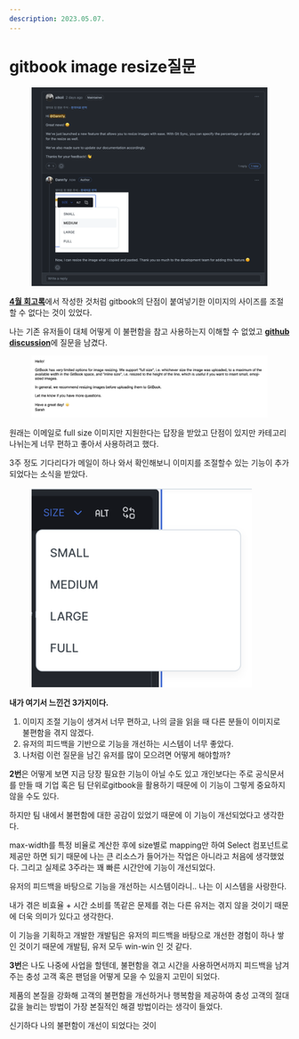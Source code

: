 ```yaml
---
description: 2023.05.07.
---
```


# gitbook image resize질문

<figure><img src="../../.gitbook/assets/image.png" alt=""><figcaption></figcaption></figure>

[**4월 회고록**](https://docs.essential-dev.blog/memoir/2023/2023.04.#blog)에서 작성한 것처럼 gitbook의 단점이 붙여넣기한 이미지의 사이즈를 조절할 수 없다는 것이 있었다.

나는 기존 유저들이 대체 어떻게 이 불편함을 참고 사용하는지 이해할 수 없었고 [**github discussion**](https://github.com/orgs/GitbookIO/discussions/181)에 질문을 남겼다.

<figure><img src="../../.gitbook/assets/image (7) (1).png" alt=""><figcaption></figcaption></figure>

원래는 이메일로 full size 이미지만 지원한다는 답장을 받았고 단점이 있지만 카테고리 나뉘는게 너무 편하고 좋아서 사용하려고 했다.

3주 정도 기다리다가 메일이 하나 와서 확인해보니 이미지를 조절할수 있는 기능이 추가되었다는 소식을 받았다.

<figure><img src="../../.gitbook/assets/image (8).png" alt="" width="396"><figcaption></figcaption></figure>

**내가 여기서 느낀건 3가지이다.**

1. 이미지 조절 기능이 생겨서 너무 편하고, 나의 글을 읽을 때 다른 분들이 이미지로 불편함을 겪지 않겠다.
2. 유저의 피드백을 기반으로 기능을 개선하는 시스템이 너무 좋았다.
3. 나처럼 이런 질문을 남긴 유저를 많이 모으려면 어떻게 해야할까?



**2번**은 어떻게 보면 지금 당장 필요한 기능이 아닐 수도 있고 개인보다는 주로 공식문서를 만들 때 기업 혹은 팀 단위로gitbook을 활용하기 때문에 이 기능이 그렇게 중요하지 않을 수도 있다.

하지만 팀 내에서 불편함에 대한 공감이 있었기 때문에 이 기능이 개선되었다고 생각한다.



max-width를 특정 비율로 계산한 후에 size별로 mapping만 하여 Select 컴포넌트로 제공만 하면 되기 때문에 나는 큰 리소스가 들어가는 작업은 아니라고 처음에 생각했었다. 그리고 실제로 3주라는 꽤 빠른 시간안에 기능이 개선되었다.



유저의 피드백을 바탕으로 기능을 개선하는 시스템이라니.. 나는 이 시스템을 사랑한다.

내가 겪은 비효율 + 시간 소비를 똑같은 문제를 겪는 다른 유저는 겪지 않을 것이기 때문에 더욱 의미가 있다고 생각한다.

이 기능을 기획하고 개발한 개발팀은 유저의 피드백을 바탕으로 개선한 경험이 하나 쌓인 것이기 때문에 개발팀, 유저 모두 win-win 인 것 같다.





**3번**은 나도 나중에 사업을 할텐데, 불편함을 겪고 시간을 사용하면서까지 피드백을 남겨주는 충성 고객 혹은 팬덤을 어떻게 모을 수 있을지 고민이 되었다.

제품의 본질을 강화해 고객의 불편함을 개선하거나 행복함을 제공하여 충성 고객의 절대값을 늘리는 방법이 가장 본질적인 해결 방법이라는 생각이 들었다.



신기하다 나의 불편함이 개선이 되었다는 것이
